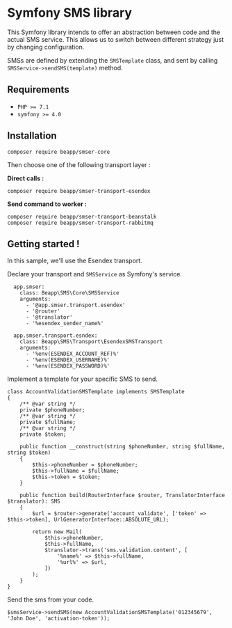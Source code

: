 # Symfony SMS library

This Symfony library intends to offer an abstraction between code and the actual SMS service. This allows us to switch between different strategy just by changing configuration.

SMSs are defined by extending the `SMSTemplate` class, and sent by calling `SMSService->sendSMS(template)` method.

## Requirements

* `PHP >= 7.1`
* `symfony >= 4.0`


## Installation

```
composer require beapp/smser-core
```

Then choose one of the following transport layer :

**Direct calls :**
```
composer require beapp/smser-transport-esendex
```

**Send command to worker :**
```
composer require beapp/smser-transport-beanstalk
composer require beapp/smser-transport-rabbitmq
```


## Getting started !

In this sample, we'll use the Esendex transport.

Declare your transport and `SMSService` as Symfony's service.

```
  app.smser:
    class: Beapp\SMS\Core\SMSService
    arguments:
      - '@app.smser.transport.esendex'
      - '@router'
      - '@translator'
      - '%esendex_sender_name%'
      
  app.smser.transport.esndex:
    class: Beapp\SMS\Transport\EsendexSMSTransport
    arguments:
      - '%env(ESENDEX_ACCOUNT_REF)%'
      - '%env(ESENDEX_USERNAME)%'
      - '%env(ESENDEX_PASSWORD)%'
```

Implement a template for your specific SMS to send.

```
class AccountValidationSMSTemplate implements SMSTemplate
{
    /** @var string */
    private $phoneNumber;
    /** @var string */
    private $fullName;
    /** @var string */
    private $token;

    public function __construct(string $phoneNumber, string $fullName, string $token)
    {
        $this->phoneNumber = $phoneNumber;
        $this->fullName = $fullName;
        $this->token = $token;
    }

    public function build(RouterInterface $router, TranslatorInterface $translator): SMS
    {
        $url = $router->generate('account_validate', ['token' => $this->token], UrlGeneratorInterface::ABSOLUTE_URL);

        return new Mail(
            $this->phoneNumber,
            $this->fullName,
            $translator->trans('sms.validation.content', [
                '%name%' => $this->fullName,
                '%url%' => $url,
            ])
        );
    }
}
```

Send the sms from your code.

```
$smsService->sendSMS(new AccountValidationSMSTemplate('012345679', 'John Doe', 'activation-token'));
```
